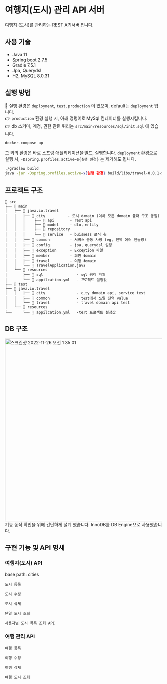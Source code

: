 # 여행지(도시) 관리 API 서버
여행지 (도시)를 관리하는 REST API서버 입니다. 

## 사용 기술
* Java 11
* Spring boot 2.7.5
* Gradle 7.5.1
* Jpa, Querydsl
* H2, MySQL 8.0.31

## 실행 방법
📍 실행 환경은 `deployment`,  `test`,  `production` 이 있으며, default는  `deployment` 입니다.  
👉 `production` 환경 실행 시, 아래 명령어로 MySql 컨테이너를 실행시킵니다.  
👉 db 스키마,  계정,  권한 관련 쿼리는  `src/main/resources/sql/init.sql` 에 있습니다.
```bash
docker-compose up
```
그 외의 환경은 바로 스프링 애플리케이션을 빌드, 실행합니다.  `deployment` 환경으로 실행 시,  `-Dspring.profiles.active=${실행 환경}` 는 제거해도 됩니다. 
```bash
./gradlew build
java -jar -Dspring.profiles.active=${실행 환경} build/libs/travel-0.0.1-SNAPSHOT.jar 
```
## 프로젝트 구조
```
📂 src
├── 📂 main
│   ├── 📂 java.io.travel
│   │   ├── 📂 city          - 도시 domain (이하 모든 domain 폴더 구조 동일)
│   │   │    ├── 📂 api       - rest api
│   │   │    ├── 📂 model     - dto, entity 
│   │   │    ├── 📂 repository 
│   │   │    └── 📂 service   - buisness 로직 有
│   │   ├── 📂 common         - 서비스 공통 사항 (eg, 전역 에러 헨들링)
│   │   ├── 📂 config         - jpa, querydsl 설정
│   │   ├── 📂 exception      - Exception 파일
│   │   ├── 📂 member         - 회원 domain
│   │   ├── 📂 travel         - 여행 domain
│   │   └── 📄 TravelApplication.java
│   └── 📂 resources
│       ├── 📂 sql               - sql 쿼리 파일
│       └── 📄 appilcation.yml   - 프로젝트 설정값
├── 📂 test
├── 📂 java.io.travel
│   │   ├── 📂 city              - city domain api, service test
│   │   ├── 📂 common            - test에서 쓰일 전역 value
│   │   └── 📂 travel            - travel domain api test
│   └── 📂 resources
└──     └── 📄 appilcation.yml   -test 프로젝트 설정값
```
## DB 구조
<img width="586" alt="스크린샷 2022-11-26 오전 1 35 01" src="https://user-images.githubusercontent.com/68838251/204029036-196c0eb6-6b29-4710-9ae8-0cb77cfa6baf.png">
기능 동작 확인을 위해 간단하게 설계 했습니다. 
InnoDB를 DB Engine으로 사용했솝니다.

## 구현 기능 및 API 명세
### 여행지(도시) API
base path: cities  

`도시 등록`

`도시 수정`

`도시 삭제`

`단일 도시 조회`

`사용자별 도시 목록 조회 API`


### 여행 관리 API
`여행 등록`

`여행 수정`

`여행 삭제`

`여행 도시 조회`

